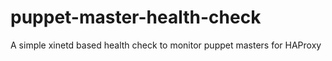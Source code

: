 puppet-master-health-check
==========================

A simple xinetd based health check to monitor puppet masters for HAProxy
